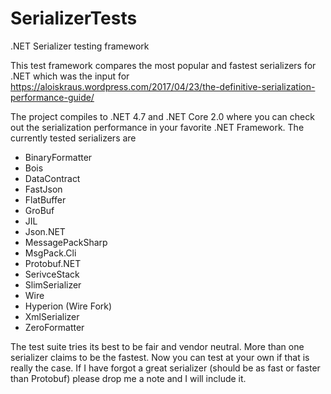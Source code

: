 # SerializerTests
.NET Serializer testing framework

This test framework compares the most popular and fastest serializers for .NET which was the input for https://aloiskraus.wordpress.com/2017/04/23/the-definitive-serialization-performance-guide/

The project compiles to .NET 4.7 and .NET Core 2.0 where you can check out the serialization performance in your favorite .NET Framework. 
The currently tested serializers are
- BinaryFormatter
- Bois
- DataContract
- FastJson
- FlatBuffer
- GroBuf
- JIL
- Json.NET
- MessagePackSharp
- MsgPack.Cli
- Protobuf.NET
- SerivceStack
- SlimSerializer
- Wire
- Hyperion (Wire Fork)
- XmlSerializer
- ZeroFormatter

The test suite tries its best to be fair and vendor neutral. More than one serializer claims to be the fastest. 
Now you can test at your own if that is really the case. If I have forgot a great serializer (should be as fast or faster than Protobuf) 
please drop me a note and I will include it. 
